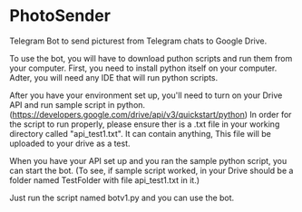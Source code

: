 # PhotoSender
Telegram Bot to send  picturest from Telegram chats to Google Drive.

To use the bot, you will have to download puthon scripts and run them from your computer.
First, you need to install python itself on your computer. Adter, you will need any IDE that will run python scripts.

After you have your environment set up, you'll need to turn on your Drive API and run sample script in python.(https://developers.google.com/drive/api/v3/quickstart/python)
In order for the script to run properly, please ensure ther is a .txt file in your working directory called "api_test1.txt". It can contain anything, This file will be uploaded to your drive as a test.

When you have your API set up and you ran the sample python script, you can start the bot. (To see, if sample script worked, in your Drive should be a folder named TestFolder with file api_test1.txt in it.)

Just run the script named botv1.py and you can use the bot.
